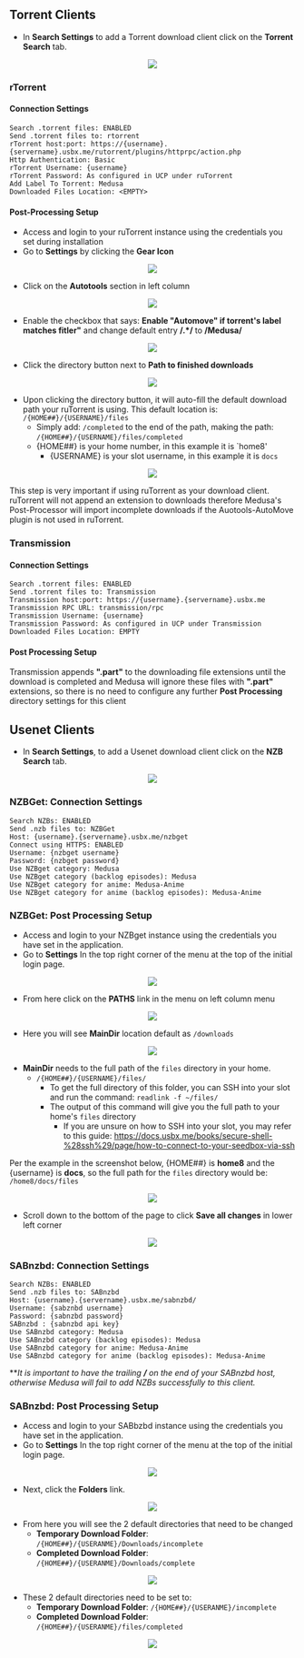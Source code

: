 ## Torrent Clients

* In **Search Settings** to add a Torrent download client click on the **Torrent Search** tab.

<p align="center"><img src="https://docs.usbx.me/uploads/images/gallery/2020-06/scaled-1680-/img-223299233.png"></p>

### rTorrent
#### Connection Settings

```
Search .torrent files: ENABLED
Send .torrent files to: rtorrent
rTorrent host:port: https://{username}.{servername}.usbx.me/rutorrent/plugins/httprpc/action.php
Http Authentication: Basic
rTorrent Username: {username}
rTorrent Password: As configured in UCP under ruTorrent
Add Label To Torrent: Medusa
Downloaded Files Location: <EMPTY>
```

#### Post-Processing Setup

* Access and login to your ruTorrent instance using the credentials you set during installation
* Go to **Settings** by clicking the **Gear Icon**
<p align="center"><img src="https://docs.usbx.me/uploads/images/gallery/2020-06/img-24112433.png"></p>

* Click on the **Autotools** section in left column 
<p align="center"><img src="https://docs.usbx.me/uploads/images/gallery/2020-06/scaled-1680-/img-242112433.png"></p>

* Enable the checkbox that says: **Enable "Automove" if torrent's label matches fitler"** and change default entry **/.*/** to **/Medusa/**

<p align="center"><img src="https://docs.usbx.me/uploads/images/gallery/2020-06/scaled-1680-/img-24231133.png"></p>

* Click the directory button next to **Path to finished downloads**

<p align="center"><img src="https://docs.usbx.me/uploads/images/gallery/2020-06/scaled-1680-/img-2231311113.png"></p>

* Upon clicking the directory button, it will auto-fill the default download path your ruTorrent is using. This default location is: `/{HOME##}/{USERNAME}/files`
  * Simply add: `/completed` to the end of the path, making the path: `/{HOME##}/{USERNAME}/files/completed`
  * {HOME##} is your home number, in this example it is `home8'
    * {USERNAME} is your slot username, in this example it is `docs`

<p align="center"><img src="https://docs.usbx.me/uploads/images/gallery/2020-06/scaled-1680-/img-22234234.png"></p>

<callout info>This step is very important if using ruTorrent as your download client. ruTorrent will not append an extension to downloads therefore Medusa's Post-Processor will import incomplete downloads if the Auotools-AutoMove plugin is not used in ruTorrent.</callout>

### Transmission
#### Connection Settings

```
Search .torrent files: ENABLED
Send .torrent files to: Transmission 
Transmission host:port: https://{username}.{servername}.usbx.me
Transmission RPC URL: transmission/rpc
Transmission Username: {username}
Transmission Password: As configured in UCP under Transmission
Downloaded Files Location: EMPTY
```

#### Post Processing Setup

Transmission appends **".part"** to the downloading file extensions until the download is completed and Medusa will ignore these files with **".part"** extensions, so there is no need to configure any further **Post Processing** directory settings for this client

## Usenet Clients

* In **Search Settings**, to add a Usenet download client click on the **NZB Search** tab.

<p align="center"><img src="https://docs.usbx.me/uploads/images/gallery/2020-06/scaled-1680-/img-222111433.png"></p>

### NZBGet: Connection Settings

```
Search NZBs: ENABLED
Send .nzb files to: NZBGet
Host: {username}.{servername}.usbx.me/nzbget
Connect using HTTPS: ENABLED
Username: {nzbget username}
Password: {nzbget password}
Use NZBget category: Medusa
Use NZBget category (backlog episodes): Medusa
Use NZBget category for anime: Medusa-Anime
Use NZBget category for anime (backlog episodes): Medusa-Anime
```

### NZBGet: Post Processing Setup
* Access and login to your NZBget instance using the credentials you have set in the application.
* Go to **Settings** In the top right corner of the menu at the top of the initial login page.

<p align="center"><img src="https://docs.usbx.me/uploads/images/gallery/2020-06/scaled-1680-/img-6644312.png"></p>

* From here click on the **PATHS** link in the menu on left column menu

<p align="center"><img src="https://docs.usbx.me/uploads/images/gallery/2020-06/scaled-1680-/img-6611312.png"></p>

* Here you will see **MainDir** location default as `/downloads`

<p align="center"><img src="https://docs.usbx.me/uploads/images/gallery/2020-06/scaled-1680-/img-661122.png"></p>

* **MainDir** needs to the full path of the `files` directory in your home.
  * `/{HOME##}/{USERNAME}/files/`
     * To get the full directory of this folder, you can SSH into your slot and run the command: `readlink -f ~/files/`
     * The output of this command will give you the full path to your home's `files` directory
       *  If you are unsure on how to SSH into your slot, you may refer to this guide: https://docs.usbx.me/books/secure-shell-%28ssh%29/page/how-to-connect-to-your-seedbox-via-ssh

 
Per the example in the screenshot below, {HOME##} is **home8** and the {username} is **docs**, so the full path for the `files` directory would be: `/home8/docs/files`

<p align="center"><img src="https://docs.usbx.me/uploads/images/gallery/2020-06/scaled-1680-/img-211133.png"></p>


* Scroll down to the bottom of the page to click **Save all changes** in lower left corner

<p align="center"><img src="https://docs.usbx.me/uploads/images/gallery/2020-06/scaled-1680-/img-22233.png"></p>


### SABnzbd: Connection Settings

```
Search NZBs: ENABLED
Send .nzb files to: SABnzbd
Host: {username}.{servername}.usbx.me/sabnzbd/
Username: {sabznbd username}
Password: {sabnzbd password}
SABnzbd : {sabnzbd api key}
Use SABnzbd category: Medusa
Use SABnzbd category (backlog episodes): Medusa
Use SABnzbd category for anime: Medusa-Anime
Use SABnzbd category for anime (backlog episodes): Medusa-Anime
```

***It is important to have the trailing **/** on the end of your SABnzbd host, otherwise  Medusa will fail to add NZBs successfully to this client.* 

### SABnzbd: Post Processing Setup

* Access and login to your SABbzbd instance using the credentials you have set in the application.
* Go to **Settings** In the top right corner of the menu at the top of the initial login page. 

<p align="center"><img src="https://docs.usbx.me/uploads/images/gallery/2020-06/scaled-1680-/img-242119933.png"></p>

* Next, click the **Folders** link. 

<p align="center"><img src="https://docs.usbx.me/uploads/images/gallery/2020-06/scaled-1680-/img-22229233.png"></p>

* From here you will see the 2 default directories that need to be changed
    * **Temporary Download Folder**: `/{HOME##}/{USERANME}/Downloads/incomplete`
    * **Completed Download Folder**: `/{HOME##}/{USERANME}/Downloads/complete`

<p align="center"><img src="https://docs.usbx.me/uploads/images/gallery/2020-06/scaled-1680-/img-12433.png"></p>

* These 2 default directories need to be set to:
  * **Temporary Download Folder**: `/{HOME##}/{USERANME}/incomplete`
  * **Completed Download Folder**: `/{HOME##}/{USERANME}/files/completed`

<p align="center"><img src="https://docs.usbx.me/uploads/images/gallery/2020-06/scaled-1680-/img-2111113.png"></p>